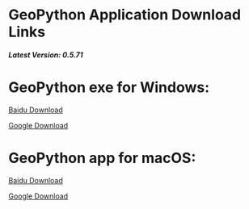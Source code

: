 # GeoPython Application Download Links


##### Latest Version: 0.5.71

# GeoPython exe for Windows:
[Baidu Download](http://pan.baidu.com/s/1pKDBxnP)

[Google Download](https://drive.google.com/open?id=0B299gyAIgmpqMVVQakZtRE1mWTA)



# GeoPython app for macOS:
[Baidu Download](http://pan.baidu.com/s/1skVimoX)

[Google Download](https://drive.google.com/open?id=0B299gyAIgmpqR010S08zaFdFR0k)

